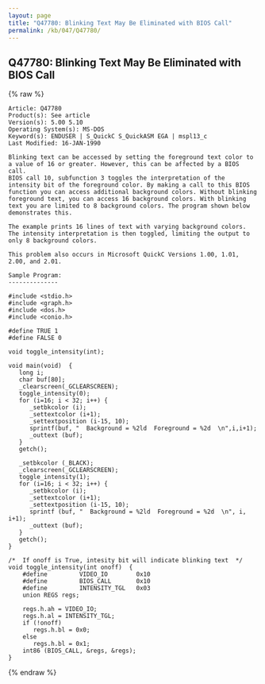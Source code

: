 ```yaml
---
layout: page
title: "Q47780: Blinking Text May Be Eliminated with BIOS Call"
permalink: /kb/047/Q47780/
---
```


## Q47780: Blinking Text May Be Eliminated with BIOS Call

{% raw %}

	Article: Q47780
	Product(s): See article
	Version(s): 5.00 5.10
	Operating System(s): MS-DOS
	Keyword(s): ENDUSER | S_QuickC S_QuickASM EGA | mspl13_c
	Last Modified: 16-JAN-1990
	
	Blinking text can be accessed by setting the foreground text color to
	a value of 16 or greater. However, this can be affected by a BIOS call.
	BIOS call 10, subfunction 3 toggles the interpretation of the
	intensity bit of the foreground color. By making a call to this BIOS
	function you can access additional background colors. Without blinking
	foreground text, you can access 16 background colors. With blinking
	text you are limited to 8 background colors. The program shown below
	demonstrates this.
	
	The example prints 16 lines of text with varying background colors.
	The intensity interpretation is then toggled, limiting the output to
	only 8 background colors.
	
	This problem also occurs in Microsoft QuickC Versions 1.00, 1.01,
	2.00, and 2.01.
	
	Sample Program:
	--------------
	
	#include <stdio.h>
	#include <graph.h>
	#include <dos.h>
	#include <conio.h>
	
	#define TRUE 1
	#define FALSE 0
	
	void toggle_intensity(int);
	
	void main(void)  {
	   long i;
	   char buf[80];
	   _clearscreen(_GCLEARSCREEN);
	   toggle_intensity(0);
	   for (i=16; i < 32; i++) {
	      _setbkcolor (i);
	      _settextcolor (i+1);
	      _settextposition (i-15, 10);
	      sprintf(buf, "  Background = %2ld  Foreground = %2d  \n",i,i+1);
	      _outtext (buf);
	   }
	   getch();
	
	   _setbkcolor (_BLACK);
	   _clearscreen(_GCLEARSCREEN);
	   toggle_intensity(1);
	   for (i=16; i < 32; i++) {
	      _setbkcolor (i);
	      _settextcolor (i+1);
	      _settextposition (i-15, 10);
	      sprintf (buf, "  Background = %2ld  Foreground = %2d  \n", i, i+1);
	      _outtext (buf);
	   }
	   getch();
	}
	
	/*  If onoff is True, intesity bit will indicate blinking text  */
	void toggle_intensity(int onoff)  {
	    #define         VIDEO_IO        0x10
	    #define         BIOS_CALL       0x10
	    #define         INTENSITY_TGL   0x03
	    union REGS regs;
	
	    regs.h.ah = VIDEO_IO;
	    regs.h.al = INTENSITY_TGL;
	    if (!onoff)
	       regs.h.bl = 0x0;
	    else
	       regs.h.bl = 0x1;
	    int86 (BIOS_CALL, &regs, &regs);
	}

{% endraw %}
